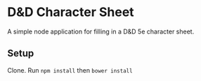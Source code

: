 D&D Character Sheet
===================

A simple node application for filling in a D&D 5e character sheet.

Setup
-------------------

Clone. Run `npm install` then `bower install`

